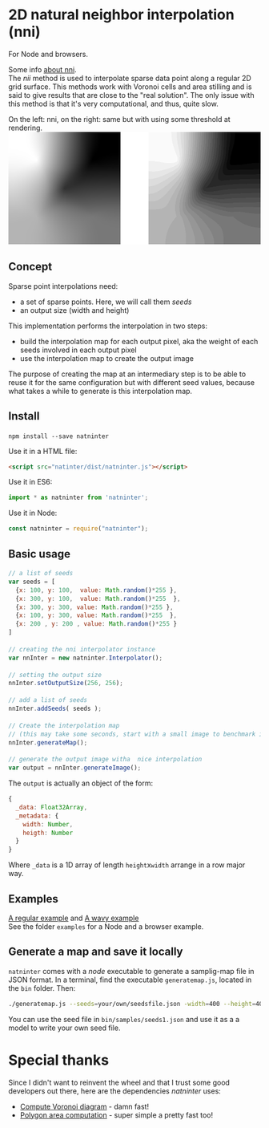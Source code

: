 # 2D natural neighbor interpolation (nni)
For Node and browsers.  

Some info [about nni](http://desktop.arcgis.com/en/arcmap/10.3/tools/spatial-analyst-toolbox/how-natural-neighbor-works.htm).  
The *nii* method is used to interpolate sparse data point along a regular 2D grid surface. This methods work with Voronoi cells and area stilling and is said to give results that are close to the "real solution". The only issue with this method is that it's very computational, and thus, quite slow.

On the left: nni, on the right: same but with using some threshold at rendering.  
![](nni.png)

## Concept
Sparse point interpolations need:  
- a set of sparse points. Here, we will call them *seeds*
- an output size (width and height)

This implementation performs the interpolation in two steps:
- build the interpolation map for each output pixel, aka the weight of each seeds involved in each output pixel
- use the interpolation map to create the output image

The purpose of creating the map at an intermediary step is to be able to reuse it for the same configuration but with different seed values, because what takes a while to generate is this interpolation map.

## Install
`npm install --save natninter`

Use it in a HTML file:  
```html
<script src="natinter/dist/natninter.js"></script>
```

Use it in ES6:  
```js
import * as natninter from 'natninter';
```

Use it in Node:  
```js
const natninter = require("natninter");
```

## Basic usage
```js
// a list of seeds
var seeds = [
  {x: 100, y: 100,  value: Math.random()*255 },
  {x: 300, y: 100,  value: Math.random()*255  },
  {x: 300, y: 300, value: Math.random()*255 },
  {x: 100, y: 300, value: Math.random()*255  },
  {x: 200 , y: 200 , value: Math.random()*255 }
]

// creating the nni interpolator instance
var nnInter = new natninter.Interpolator();

// setting the output size
nnInter.setOutputSize(256, 256);

// add a list of seeds
nnInter.addSeeds( seeds );

// Create the interpolation map
// (this may take some seconds, start with a small image to benchmark it)
nnInter.generateMap();

// generate the output image witha  nice interpolation
var output = nnInter.generateImage();
```

The `output` is actually an object of the form:
```js
{
  _data: Float32Array,
  _metadata: {
    width: Number,
    heigth: Number
  }
}
```
Where `_data` is a 1D array of length `height`x`width` arrange in a row major way.

## Examples
[A regular example](http://me.jonathanlurie.fr/natninter/examples/browser.html) and [A wavy example](http://me.jonathanlurie.fr/natninter/examples/browserwaves.html)  
See the folder `examples` for a Node and a browser example.

## Generate a map and save it locally
`natninter` comes with a *node* executable to generate a samplig-map file in JSON format. In a terminal, find the executable `generatemap.js`, located in the `bin` folder. Then:

```bash
./generatemap.js --seeds=your/own/seedsfile.json -width=400 --height=400 --output=somehwere/map.json
```
You can use the seed file in `bin/samples/seeds1.json` and use it as a a model to write your own seed file.


# Special thanks
Since I didn't want to reinvent the wheel and that I trust some good developers out there, here are the dependencies *natninter* uses:
- [Compute Voronoi diagram](https://github.com/gorhill/Javascript-Voronoi) - damn fast!
- [Polygon area computation](https://github.com/math-utils/area-polygon) - super simple a pretty fast too!
